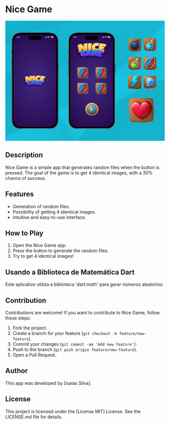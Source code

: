 # Nice Game

![Capa do Projeto](https://github.com/isaias0cardoso/nicegame/blob/main/Nice%20Game.png)

## Description

Nice Game is a simple app that generates random files when the button is pressed. The goal of the game is to get 4 identical images, with a 30% chance of success.

## Features

- Generation of random files.
- Possibility of getting 4 identical images.
- Intuitive and easy-to-use interface.

## How to Play

1. Open the Nice Game app.
2. Press the button to generate the random files.
3. Try to get 4 identical images!

## Usando a Biblioteca de Matemática Dart

Este aplicativo utiliza a biblioteca 'dart:math' para gerar números aleatórios.

## Contribution

Contributions are welcome! If you want to contribute to Nice Game, follow these steps:

1. Fork the project.
2. Create a branch for your feature (`git checkout -b feature/new-feature`).
3. Commit your changes (`git commit -am 'Add new feature'`).
4. Push to the branch (`git push origin feature/new-feature`).
5. Open a Pull Request.

## Author

This app was developed by [Isaías Silva].

## License

This project is licensed under the [License MIT] License. See the LICENSE.md file for details.

